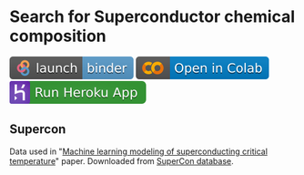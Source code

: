 # Search for Superconductor chemical composition

[![Binder](https://github.com/sayanbasak0/ising-tensorflow/blob/heroku/icons/binder_badge_logo.svg?raw=true)](https://mybinder.org/v2/git/https%3A%2F%2Fbitbucket.org%2Fsayanbasak7%2Fsc_data_inc/master?filepath=interactive_regressor.ipynb)
[![Open in Colab](https://github.com/sayanbasak0/ising-tensorflow/blob/heroku/icons/colab-badge.svg?raw=true)](https://colab.research.google.com/github/sayanbasak0/chemcomp-SuperCond-0th-app/blob/main/interactive_regressor.ipynb)
[![Launch Heroku App](https://github.com/sayanbasak0/ising-tensorflow/blob/heroku/icons/heroku-logo-solid-gradient.svg?raw=true)](https://myzerothapp.herokuapp.com/)

## Supercon
Data used in "[Machine learning modeling of superconducting critical temperature](https://www.nature.com/articles/s41524-018-0085-8)" paper.
Downloaded from [SuperCon database](https://github.com/vstanev1/Supercon).

<!--
## Elements
Data is imported from wikipedia article : [List of chemical elements](https://en.wikipedia.org/wiki/List_of_chemical_elements)
electronic configuration is imported from : [Electron configurations of the elements (data page)](https://en.wikipedia.org/wiki/Electron_configurations_of_the_elements_(data_page))
-->

